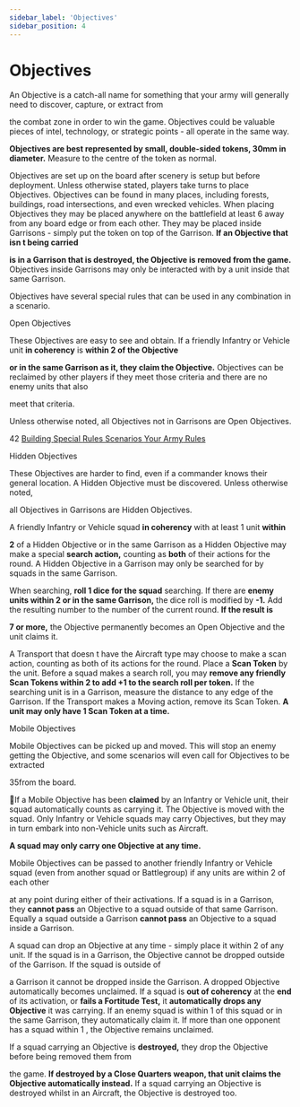 ```yaml
---
sidebar_label: 'Objectives'
sidebar_position: 4
---
```


# Objectives
An Objective is a catch-all name for something that your army will generally need to discover, capture, or extract from

the combat zone in order to win the game. Objectives could be valuable pieces of intel, technology, or strategic points - all operate in the same way.

**Objectives are best represented by small, double-sided tokens, 30mm in diameter.** Measure to the centre of the token as normal.

Objectives are set up on the board after scenery is setup but before deployment. Unless otherwise stated, players take turns to place Objectives. Objectives can be found in many places, including forests, buildings, road intersections, and even wrecked vehicles. When placing Objectives they may be placed anywhere on the battlefield at least 6  away from any board edge or from each other. They may be placed inside Garrisons - simply put the token on top of the Garrison. **If an Objective that isn t being carried**

**is in a Garrison that is destroyed, the Objective is removed from the game.** Objectives inside Garrisons may only be interacted with by a unit inside that same Garrison.

Objectives have several special rules that can be used in any combination in a scenario.

Open Objectives

These Objectives are easy to see and obtain. If a friendly Infantry or Vehicle unit **in coherency** is **within 2  of the Objective**

**or in the same Garrison as it, they claim the Objective.** Objectives can be reclaimed by other players if they meet those criteria and there are no enemy units that also

meet that criteria.

Unless otherwise noted, all Objectives not in Garrisons are Open Objectives.

42
[Building ](#_page39_x0.00_y595.28)[ Special ](#_page41_x0.00_y595.28)[Rules ](#_page3_x0.00_y595.28)[Scenarios ](#_page31_x0.00_y595.28)[Your Army](#_page39_x0.00_y595.28)[ Rules](#_page41_x0.00_y595.28)

Hidden Objectives

These Objectives are harder to find, even if a commander knows their general location. A Hidden Objective must be discovered. Unless otherwise noted,

all Objectives in Garrisons are Hidden Objectives.

A friendly Infantry or Vehicle squad **in coherency** with at least 1 unit **within**

**2**  of a Hidden Objective or in the same Garrison as a Hidden Objective may make a special **search action,** counting as **both** of their actions for the round. A Hidden Objective in a Garrison may only be searched for by squads in the same Garrison.

When searching, **roll 1 dice for the squad** searching. If there are **enemy units within 2  or in the same Garrison,** the dice roll is modified by **-1.** Add the resulting number to the number of the current round. **If the result is**

**7 or more,** the Objective permanently becomes an Open Objective and the unit claims it.

A Transport that doesn t have the Aircraft type may choose to make a scan action, counting as both of its actions for the round. Place a **Scan Token** by the unit. Before a squad makes a search roll, you may **remove any friendly Scan Tokens within 2  to add +1 to the search roll per token.** If the searching unit is in a Garrison, measure the distance to any edge of the Garrison. If the Transport makes a Moving action, remove its Scan Token. **A unit may only have 1 Scan Token at a time.**

Mobile Objectives

Mobile Objectives can be picked up and moved. This will stop an enemy getting the Objective, and some scenarios will even call for Objectives to be extracted

35from the board.

If a Mobile Objective has been **claimed** by an Infantry or Vehicle unit, their squad automatically counts as carrying it. The Objective is moved with the squad. Only Infantry or Vehicle squads may carry Objectives, but they may in turn embark into non-Vehicle units such as Aircraft.

**A squad may only carry one Objective at any time.**

Mobile Objectives can be passed to another friendly Infantry or Vehicle squad (even from another squad or Battlegroup) if any units are within 2  of each other

at any point during either of their activations. If a squad is in a Garrison, they **cannot pass** an Objective to a squad outside of that same Garrison. Equally a squad outside a Garrison **cannot pass** an Objective to a squad inside a Garrison.

A squad can drop an Objective at any time - simply place it within 2  of any unit. If the squad is in a Garrison, the Objective cannot be dropped outside of the Garrison. If the squad is outside of

a Garrison it cannot be dropped inside the Garrison. A dropped Objective automatically becomes unclaimed. If a squad is **out of coherency** at the **end** of its activation, or **fails a Fortitude Test,** it **automatically drops any Objective** it was carrying. If an enemy squad is within 1  of this squad or in the same Garrison, they automatically claim it. If more than one opponent has a squad within 1 , the Objective remains unclaimed.

If a squad carrying an Objective is **destroyed,** they drop the Objective before being removed them from

the game. **If destroyed by a Close Quarters weapon, that unit claims the Objective automatically instead.** If a squad carrying an Objective is destroyed whilst in an Aircraft, the Objective is destroyed too.
